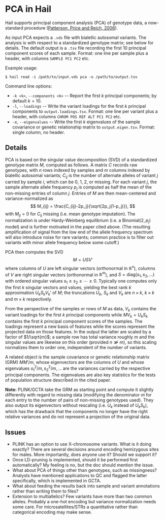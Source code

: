 # PCA in Hail

Hail supports principal component analysis (PCA) of genotype data, a now-standard procedure ([Patterson, Price and Reich, 2006](http://journals.plos.org/plosgenetics/article?id=10.1371/journal.pgen.0020190)).

As input PCA expects a `.vds` file with bialellic autosomal variants. The analysis is with respect to a standardized genotype matrix; see below for details. The default output is a `.tsv` file recording the first 10 principal component scores of each sample. Format: one line per sample plus a header, with columns `SAMPLE PC1 PC2` etc.

Example usage:
```
$ hail read -i /path/to/input.vds pca -o /path/to/output.tsv
```

Command line options:
 - `-k <k>`, `--components <k>` -- Report the first $k$ principal components; by default $k = 10$.
 - `-l`, `--loadings` -- Write the variant loadings for the first $k$ principal components to `output.loadings.tsv`. Format: one line per variant plus a header, with columns `CHROM POS REF ALT PC1 PC2` etc.
 - `-e`, `--eigenvalues` -- Write the first $k$ eigenvalues of the sample covariance or genetic relationship matrix to `output.eigen.tsv`. Format: single column, no header.


## Details

PCA is based on the singular value decomposition (SVD) of a standardized genotype matrix $M$, computed as follows. A matrix $C$ records raw genotypes, with $n$ rows indexed by samples and $m$ columns indexed by bialellic autosomal variants; $C_{ij}$ is the number of alternate alleles of variant $j$ carried by sample $i$, which can be 0, 1, 2, or missing. For each variant $j$, the sample alternate allele frequency $p_j$ is computed as half the mean of the non-missing entries of column $j$. Entries of $M$ are then mean-centered and variance-normalized as
$$
M_{ij} = \frac{C_{ij}-2p_j}{\sqrt{2p_j(1-p_j)}},
$$
with $M_{ij} = 0$ for $C_{ij}$ missing (i.e. mean genotype imputation). The normalization is under Hardy-Weinberg equilibrium (i.e. a $\mathrm{Binomial}(2, p_j)$ model) and is further motivated in the paper cited above. (The resulting amplification of signal from the low end of the allele frequency spectrum will also introduce noise for rare variants; common practice is to filter out variants with minor allele frequency below some cutoff.)

PCA then computes the SVD
$$
M = USV'
$$
where columns of $U$ are left singular vectors (orthonormal in $\mathbb{R}^n$), columns of $V$ are right singular vectors (orthonormal in $\mathbb{R}^m$), and $S=\mathrm{diag}(s_1, s_2, \ldots)$ with ordered singular values $s_1 \ge s_2 \ge \cdots \ge 0$. Typically one computes only the first $k$ singular vectors and values, yielding the best rank $k$ approximation $U_k S_k V_k'$ of $M$; the truncations $U_k$, $S_k$ and $V_k$ are $n\times k$, $k\times k$ and $m\times k$ respectively.

From the perspective of the samples or rows of $M$ as data, $V_k$ contains the variant loadings for the first $k$ principal components while $MV_k = U_k S_k$ contains the first $k$ principal component scores of the samples. The loadings represent a new basis of features while the scores represent the projected data on those features. In the output the latter are scaled by a factor of $1/\sqrt{m}$; a sample row has total variance roughly $m$ and the singular values are likewise on this order (provided $n\not\gg m$), so this scaling normalizes them to order one, independent of the number of variants.

A related object is the sample covariance or genetic relationship matrix (GRM) $MM'/m$, whose eigenvectors are the columns of $U$ and whose eigenvalues $s_1^2/m, s_2^2/m, \ldots$ are the variances carried by the respective principal components. The eigenvalues are also key statistics for the tests of population structure described in the cited paper.

**Note:** PLINK/GCTA take the GRM as starting point and compute it slightly differently with regard to missing data (modifying the denominator $m$ for each entry to the number of pairs of non-missing genotypes used). They also output its eigenvectors without rescaling (i.e. $U_k$ instead of $U_k S_k$), which has the drawback that the components no longer have the right relative variances and do not represent a projection of the original data.

## Issues
 - PLINK has an option to use X-chromosome variants. What is it doing exactly? There are several decisions around encoding hemizygous sites for males. More importantly, does anyone use it? Should we support it?
 - Once LD-pruning is implemented, should it be performed first automatically? My feeling is no, but the doc should mention the issue.
 - What about PCA of things other than genotypes, such as missingness? Analysts have mentioned applications to QC and flagged the latter specifically, which is implemented in GCTA.
 - What about feeding the results back into sample and variant annotations rather than writing them to files?
 - Extension to multiallelics? Few variants have more than two common alleles. Probably a one-hot encoding but variance normalization needs some care. For microsatellites/STRs a quantitative rather than categorical encoding may make sense.
